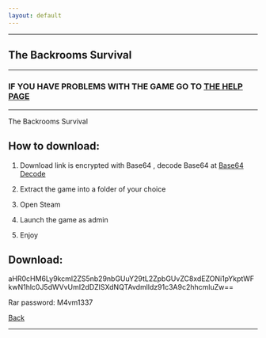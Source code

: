 ```yaml
---
layout: default
---
```


* * *

## The Backrooms Survival

* * *

### IF YOU HAVE PROBLEMS WITH THE GAME GO TO [THE HELP PAGE](/games/help.md)

* * *

The Backrooms Survival

## How to download:

1. Download link is encrypted with Base64 , decode Base64 at [Base64 Decode](../b64/base64.html)

2. Extract the game into a folder of your choice

3. Open Steam

4. Launch the game as admin

5. Enjoy

## Download:

aHR0cHM6Ly9kcml2ZS5nb29nbGUuY29tL2ZpbGUvZC8xdEZONi1pYkptWFkwN1hlc0J5dWVvUmI2dDZISXdNQTAvdmlldz91c3A9c2hhcmluZw==

Rar password: M4vm1337

[Back](https://m4vmcvrk.github.io/)

* * *